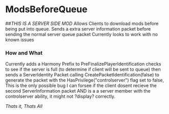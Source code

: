 # ModsBeforeQueue
##*THIS IS A SERVER SIDE MOD*
Allows Clients to download mods before being put into queue.
Sends a extra server information packet before sending the normal server queue packet
Currently looks to work with no known issues

### How and What
Currently adds a Harmony Prefix to PreFinalizePlayerIdentification checks to see if the server is full (to determine if client will be sent to queue) then sends a ServerIdentity Packet calling CreatePacketIdentification(false) to generate the packet with the HasPrivilege("controlserver") flag set to false, This is the only possible bug I can forsee if the client dosent recieve the second ServerInformation packet AND is a a server member with the controlserver ability, it might not ?display? correctly.

 

*Thats it, Thats All*
